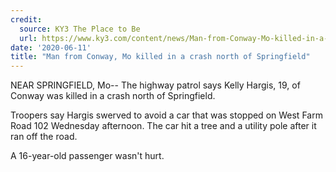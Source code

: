 ```yaml
---
credit:
  source: KY3 The Place to Be
  url: https://www.ky3.com/content/news/Man-from-Conway-Mo-killed-in-a-crash-north-of-Springfield-571182011.html
date: '2020-06-11'
title: "Man from Conway, Mo killed in a crash north of Springfield"
---
```

NEAR SPRINGFIELD, Mo-- The highway patrol says Kelly Hargis, 19, of Conway was killed in a crash north of Springfield.

Troopers say Hargis swerved to avoid a car that was stopped on West Farm Road 102 Wednesday afternoon. The car hit a tree and a utility pole after it ran off the road.

A 16-year-old passenger wasn't hurt.
